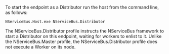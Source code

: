 To start the endpoint as a Distributor run the host from the command line, as follows:

```dos
NServiceBus.Host.exe NServiceBus.Distributor
```

The NServiceBus.Distributor profile instructs the NServiceBus framework to start a Distributor on this endpoint, waiting for workers to enlist to it. Unlike the NServiceBus.Master profile, the NServiceBus.Distributor profile does not execute a Worker on its node.